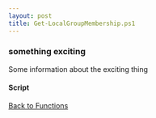 ```yaml
---
layout: post
title: Get-LocalGroupMembership.ps1
---
```


### something exciting

Some information about the exciting thing

#### Script

<script src="https://gist-it.appspot.com/github.com/BanterBoy/scripts-blog/blob/master/PowerShell/functions/activeDirectory/Get-LocalGroupMembership.ps1"></script>

<a href="/menu/_pages/functions.html">Back to Functions</a>
